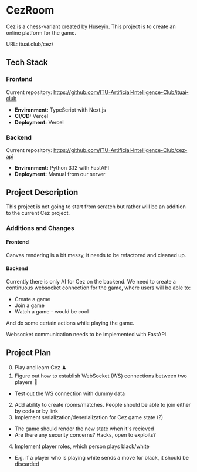 # CezRoom

Cez is a chess-variant created by Huseyin. This project is to create an online platform for the game.

URL: ituai.club/cez/

## Tech Stack

### Frontend

Current repository: https://github.com/ITU-Artificial-Intelligence-Club/ituai-club

- **Environment:** TypeScript with Next.js
- **CI/CD:** Vercel
- **Deployment:** Vercel


### Backend

Current repository: https://github.com/ITU-Artificial-Intelligence-Club/cez-api

- **Environment:** Python 3.12 with FastAPI
- **Deployment:** Manual from our server

## Project Description

This project is not going to start from scratch but rather will be an addition to the current Cez project.

### Additions and Changes

#### Frontend

Canvas rendering is a bit messy, it needs to be refactored and cleaned up.

#### Backend

Currently there is only AI for Cez on the backend. We need to create a continuous websocket connection for the game, where users will be able to:
- Create a game
- Join a game
- Watch a game - would be cool

And do some certain actions while playing the game.

Websocket communication needs to be implemented with FastAPI.

## Project Plan

0. Play and learn Cez ♟️
1. Figure out how to establish WebSocket (WS) connections between two players 🔌
  - Test out the WS connection with dummy data
2. Add ability to create rooms/matches. People should be able to join either by code or by link
3. Implement serialization/deserialization for Cez game state (?)
  - The game should render the new state when it's recieved
  - Are there any security concerns? Hacks, open to exploits?
4. Implement player roles, which person plays black/white
  - E.g. if a player who is playing white sends a move for black, it should be discarded
